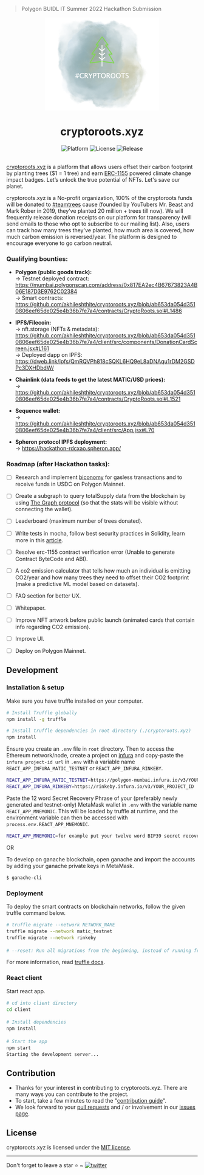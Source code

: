> Polygon BUIDL IT Summer 2022 Hackathon Submission

<p align="center">
    <img align="center" src="/client/src/images/logo_header.png" width="300"></img>
</p>

<h1 align="center">cryptoroots.xyz</h1>

<div align="center">
    <img src="https://img.shields.io/badge/platform-polygon-purple.svg?style=flat-square" alt="Platform">
    <img src="https://img.shields.io/github/license/akhileshthite/cryptoroots.xyz?color=orange&style=flat-square" alt="License">
    <img src="https://img.shields.io/github/v/release/akhileshthite/cryptoroots.xyz?color=blue&style=flat-square" alt="Release">
</div><br>

[cryptoroots.xyz](https://cryptoroots.xyz/) is a platform that allows users offset their carbon footprint by planting trees ($1 = 1 tree) and earn [ERC-1155](https://docs.openzeppelin.com/contracts/3.x/erc1155#:~:text=ERC1155%20is%20a%20novel%20token,their%20guides%20before%20moving%20on.) powered climate change impact badges. Let’s unlock the true potential of NFTs. Let's save our planet.

cryptoroots.xyz is a No-profit organization, 100% of the cryptoroots funds will be donated to [#teamtrees](https://teamtrees.org/) cause (founded by YouTubers Mr. Beast and Mark Rober in 2019, they’ve planted 20 million + trees till now). We will frequently release donation receipts on our platform for transparency (will send emails to those who opt to subscribe to our mailing list). Also, users can track how many trees they've planted, how much area is covered, how much carbon emission is reversed/year. The platform is designed to encourage everyone to go carbon neutral.

### Qualifying bounties:
* **Polygon (public goods track):**
<br/>-> Testnet deployed contract: https://mumbai.polygonscan.com/address/0x817EA2ec4B67673823A4B06E187D3E9762C02384
<br/>-> Smart contracts: https://github.com/akhileshthite/cryptoroots.xyz/blob/ab653da054d3510806eef65de025e4b36b7fe7a4/contracts/CryptoRoots.sol#L1486

* **IPFS/Filecoin:**
<br/>-> nft.storage (NFTs & metadata): https://github.com/akhileshthite/cryptoroots.xyz/blob/ab653da054d3510806eef65de025e4b36b7fe7a4/client/src/components/DonationCardScreen.jsx#L161
<br/>-> Deployed dapp on IPFS: https://dweb.link/ipfs/QmRQVPh818cSQKL6HQ9eL8aDNAqu1rDM2GSDPc3DXHDbdW/

* **Chainlink (data feeds to get the latest MATIC/USD prices):**
<br/>-> https://github.com/akhileshthite/cryptoroots.xyz/blob/ab653da054d3510806eef65de025e4b36b7fe7a4/contracts/CryptoRoots.sol#L1521

* **Sequence wallet:**
<br/>-> https://github.com/akhileshthite/cryptoroots.xyz/blob/ab653da054d3510806eef65de025e4b36b7fe7a4/client/src/App.jsx#L70

* **Spheron protocol IPFS deployment:**
<br/>-> https://hackathon-rdcxao.spheron.app/

### Roadmap (after Hackathon tasks):
- [ ] Research and implement [biconomy](https://www.biconomy.io/) for gasless transactions and to receive funds in USDC on Polygon Mainnet.
- [ ] Create a subgraph to query totalSupply data from the blockchain by using [The Graph protocol](https://thegraph.com/en/) (so that the stats will be visible without connecting the wallet).
- [ ] Leaderboard (maximum number of trees donated).
- [ ] Write tests in mocha, follow best security practices in Solidity, learn more in this [article](https://consensys.net/blog/developers/solidity-best-practices-for-smart-contract-security/).
- [ ] Resolve erc-1155 contract verification error (Unable to generate Contract ByteCode and ABI).
- [ ] A co2 emission calculator that tells how much an individual is emitting CO2/year and how many trees they need to offset their CO2 footprint (make a predictive ML model based on datasets).
- [ ] FAQ section for better UX.
- [ ] Whitepaper.
- [ ] Improve NFT artwork before public launch (animated cards that contain info regarding CO2 emission).
- [ ] Improve UI.
- [ ] Deploy on Polygon Mainnet.


## Development

### Installation & setup

Make sure you have truffle installed on your computer.

```sh
# Install Truffle globally
npm install -g truffle
```

```sh
# Install truffle dependencies in root directory (./cryptoroots.xyz)
npm install
```

Ensure you create an `.env` file in `root` directory. Then to access the Ethereum network/node, create a project on [infura](https://infura.io/) and copy-paste the `infura project-id url` in `.env` with a variable name `REACT_APP_INFURA_MATIC_TESTNET` or `REACT_APP_INFURA_RINKEBY`.

```sh
REACT_APP_INFURA_MATIC_TESTNET=https://polygon-mumbai.infura.io/v3/YOUR_PROJECT_ID
REACT_APP_INFURA_RINKEBY=https://rinkeby.infura.io/v3/YOUR_PROJECT_ID
```

Paste the 12 word Secret Recovery Phrase of your (preferably newly generated and testnet-only) MetaMask wallet in `.env` with the variable name `REACT_APP_MNEMONIC`. This will be loaded by truffle at runtime, and the environment variable can then be accessed with `process.env.REACT_APP_MNEMONIC`.

```sh
REACT_APP_MNEMONIC=for example put your twelve word BIP39 secret recovery phrase here
```

OR

To develop on ganache blockchain, open ganache and import the accounts by adding your ganache private keys in MetaMask.

```sh
$ ganache-cli
```

### Deployment

To deploy the smart contracts on blockchain networks, follow the given truffle command below.

```sh
# truffle migrate --network NETWORK_NAME
truffle migrate --network matic_testnet
truffle migrate --network rinkeby

# --reset: Run all migrations from the beginning, instead of running from the last completed migration.

```

For more information, read [truffle docs](https://trufflesuite.com/docs/truffle/).

### React client

Start react app.

```sh
# cd into client directory
cd client

# Install dependencies
npm install

# Start the app
npm start
Starting the development server...
```

## Contribution

- Thanks for your interest in contributing to cryptoroots.xyz. There are many ways you can contribute to the project.
- To start, take a few minutes to read the "[contribution guide](https://github.com/akhileshthite/cryptoroots.xyz/blob/main/.github/CONTRIBUTING.md)".
- We look forward to your [pull requests](https://github.com/akhileshthite/cryptoroots.xyz/pulls) and / or involvement in our [issues page](https://github.com/akhileshthite/cryptoroots.xyz/issues).

## License

cryptoroots.xyz is licensed under the [MIT license](https://github.com/akhileshthite/cryptoroots.xyz/blob/main/LICENSE).

<hr>
Don't forget to leave a star ⭐️ ~ <a href="https://twitter.com/cryptoroots_xyz" target="_blank"><img src="https://img.shields.io/twitter/follow/cryptoroots_xyz?style=social" alt="twitter" /></a>
